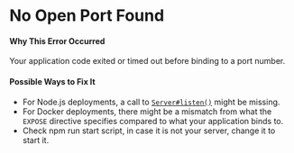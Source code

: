 # No Open Port Found

#### Why This Error Occurred

Your application code exited or timed out before binding to a port number.

#### Possible Ways to Fix It

- For Node.js deployments, a call to [`Server#listen()`](https://nodejs.org/dist/latest/docs/api/http.html#http_server_listen) might be missing.
- For Docker deployments, there might be a mismatch from what the `EXPOSE` directive specifies compared to what your application binds to.
- Check npm run start script, in case it is not your server, change it to start it.

